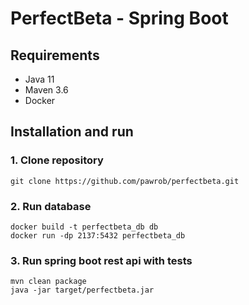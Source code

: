 # PerfectBeta - Spring Boot

## Requirements

* Java 11
* Maven 3.6
* Docker

## Installation and run

### 1. Clone repository

````
git clone https://github.com/pawrob/perfectbeta.git
````

### 2. Run database

````
docker build -t perfectbeta_db db
docker run -dp 2137:5432 perfectbeta_db
````

### 3. Run spring boot rest api with tests

````
mvn clean package
java -jar target/perfectbeta.jar
````

